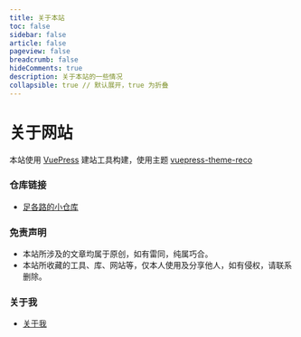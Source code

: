 ```yaml
---
title: 关于本站
toc: false
sidebar: false
article: false
pageview: false
breadcrumb: false
hideComments: true
description: 关于本站的一些情况
collapsible: true // 默认展开，true 为折叠
---
```


# 关于网站

本站使用 [VuePress](https://v2.vuepress.vuejs.org/zh/) 建站工具构建，使用主题 [vuepress-theme-reco](https://vuepress-theme-reco.recoluan.com/)

### 仓库链接

- [足各路的小仓库](https://github.com/luzhe0359)

### 免责声明

- 本站所涉及的文章均属于原创，如有雷同，纯属巧合。
- 本站所收藏的工具、库、网站等，仅本人使用及分享他人，如有侵权，请联系删除。

### 关于我

- [关于我](/vuepress-blog-reco/docs/about/me)
